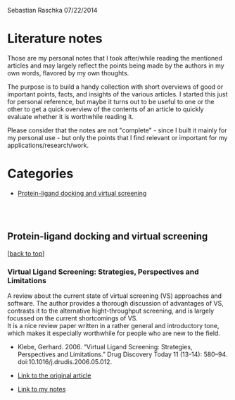 Sebastian Raschka 07/22/2014

# Literature notes

Those are my personal notes that I took after/while reading the mentioned articles and may largely reflect the points being made by the authors in my own words, flavored by my own thoughts.

The purpose is to build a handy collection with short overviews of good or important points, facts, and insights of the various articles. I started this just for personal reference, but maybe it turns out to be useful to one or the other to get a quick overview of the contents of an article to quickly evaluate whether it is worthwhile reading it.

Please consider that the notes are not "complete" - since I built it mainly for my personal use - but only the points that I find relevant or important for my applications/research/work. 

# Categories

- [Protein-ligand docking and virtual screening]()


<br>
<br>

## Protein-ligand docking and virtual screening

[[back to top](#categories)]


### Virtual Ligand Screening: Strategies, Perspectives and Limitations

A review about the current state of virtual screening (VS) approaches and software. The author provides a thorough discussion of advantages of VS, contrasts it to the alternative hight-throughput screening, and is largely focussed on the current shortcomings of VS.  
It is a nice review paper written in a rather general and introductory tone, which makes it especially worthwhile for people who are new to the field.

- Klebe, Gerhard. 2006. “Virtual Ligand Screening: Strategies, Perspectives and Limitations.” Drug Discovery Today 11 (13-14): 580–94. doi:10.1016/j.drudis.2006.05.012.

- [Link to the original article](http://www.sciencedirect.com/science/article/pii/S1359644606001784)


- [Link to my notes](./docking_and_screening/klebe_2006_1.md)
